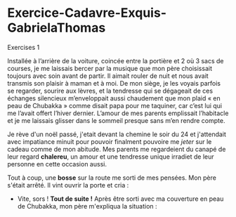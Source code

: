 # Exercice-Cadavre-Exquis-GabrielaThomas
Exercises 1


Installée à l’arrière de la voiture, coincée entre la portière et 2 où 3 sacs de courses, je me laissais bercer par la musique que mon père choisissait toujours avec soin avant de partir. Il aimait rouler de nuit et nous avait transmis son plaisir à maman et à moi. De mon siège, je les voyais parfois se regarder, sourire aux lèvres, et la tendresse qui se dégageait de ces échanges silencieux m’enveloppait aussi chaudement que mon plaid « en peau de Chubakka »  comme disait papa pour me taquiner, car c’est lui qui me l’avait offert l’hiver dernier. L’amour de mes parents emplissait l’habitacle et je me laissais glisser dans le sommeil presque sans m’en rendre compte.

Je rève d'un noël passé, j'etait devant la chemine le soir du 24 et j'attendait avec impatiance minuit pour pouvoir finalment pouvoire me *jeter* sur le cadeau comme de mon abitude. Mes parents me regardeient du canapé de leur regard **chalereu**, un amour et une tendresse unique  irradiet de leur personne en cette occasion aussi.


Tout à coup, une **bosse** sur la route me sorti de mes pensées. Mon père s'était arrêté. Il vint ouvrir la porte et cria :
- Vite, sors ! **Tout de suite !**
Après être sorti avec ma couverture en peau de Chubakka, mon père m'expliqua la situation :